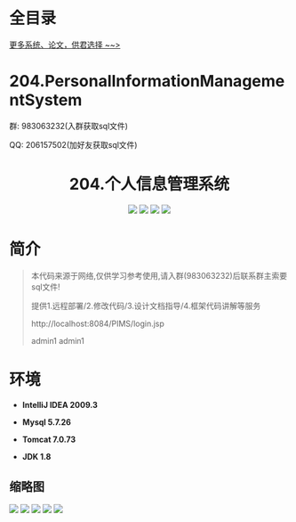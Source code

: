 # 全目录

[更多系统、论文，供君选择 ~~>](https://www.yuque.com/wisebit/blog)

# 204.PersonalInformationManagementSystem

<p>群: 983063232(入群获取sql文件)</p>
<p>QQ: 206157502(加好友获取sql文件)</p>

<p><h1 align="center">204.个人信息管理系统</h1></p>


<p align="center">
	<img src="https://img.shields.io/badge/jdk-1.8-orange.svg"/>
    <img src="https://img.shields.io/badge/servlet-5.x-lightgrey.svg"/>
    <img src="https://img.shields.io/badge/jsp-3.x-blue.svg"/>
    <img src="https://img.shields.io/badge/jdbc-5.x-yellow.svg"/>
</p>

# 简介


> 本代码来源于网络,仅供学习参考使用,请入群(983063232)后联系群主索要sql文件!
>
> 提供1.远程部署/2.修改代码/3.设计文档指导/4.框架代码讲解等服务
> 
> http://localhost:8084/PIMS/login.jsp
> 
> admin1   admin1

# 环境

- <b>IntelliJ IDEA 2009.3</b>

- <b>Mysql 5.7.26</b>

- <b>Tomcat 7.0.73</b>

- <b>JDK 1.8</b>




## 缩略图

![](https://bitwise.oss-cn-heyuan.aliyuncs.com/2024/9/10/78821e35-2b45-455a-a07f-a608d90baaec.png)
![](https://bitwise.oss-cn-heyuan.aliyuncs.com/2024/9/10/c836de8a-17d4-460c-91af-7d347096806e.png)
![](https://bitwise.oss-cn-heyuan.aliyuncs.com/2024/9/10/0344231a-519d-4e73-be35-69038bd0d16c.png)
![](https://bitwise.oss-cn-heyuan.aliyuncs.com/2024/9/10/b5ec019d-6d0b-48b9-b3e2-c1b1ef6e9c79.png)
![](https://bitwise.oss-cn-heyuan.aliyuncs.com/2024/9/10/f7759d58-1e56-4a2b-bdf1-809a27f7db7a.png)


